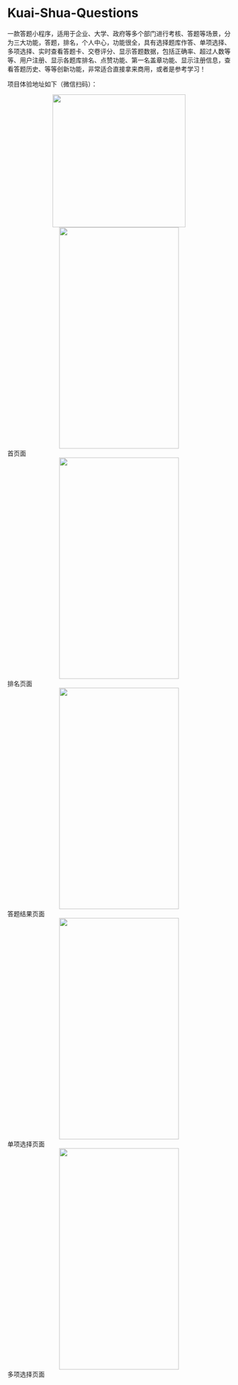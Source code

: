 # Kuai-Shua-Questions
一款答题小程序，适用于企业、大学、政府等多个部门进行考核、答题等场景，分为三大功能，答题，排名，个人中心，功能很全，具有选择题库作答、单项选择、多项选择、实时查看答题卡、交卷评分、显示答题数据，包括正确率、超过人数等等、用户注册、显示各题库排名、点赞功能、第一名盖章功能、显示注册信息，查看答题历史、等等创新功能，非常适合直接拿来商用，或者是参考学习！

项目体验地址如下（微信扫码）：
<div align="center">
<img src="http://bmob-cdn-16714.b0.upaiyun.com/2018/02/20/0de0e53e40548dd88011730550942202.jpg" height="300" width="300" >
</div>


<div align="center">
<img src="https://www.bmob.cn/uploads/attached/img/20171228/5a449a8b5dd7b.png" height="500" width="270" >
</div>
首页面

<div align="center">
<img src="https://www.bmob.cn/uploads/attached/img/20171228/5a449a91071d0.png" height="500" width="270" >
</div>
排名页面

<div align="center">
<img src="https://www.bmob.cn/uploads/attached/img/20171228/5a449a961534d.png" height="500" width="270" >
</div>
答题结果页面

<div align="center">
<img src="https://www.bmob.cn/uploads/attached/img/20171228/5a449a9a4d734.png" height="500" width="270" >
</div>
单项选择页面

<div align="center">
<img src="https://www.bmob.cn/uploads/attached/img/20171228/5a449a9e53dfc.png" height="500" width="270" >
</div>
多项选择页面
